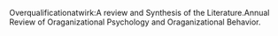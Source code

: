 <!-- 社科 资质过剩 -->
Overqualificationatwirk:A review and Synthesis of the Literature.Annual Review of Oraganizational Psychology and Oraganizational Behavior.

